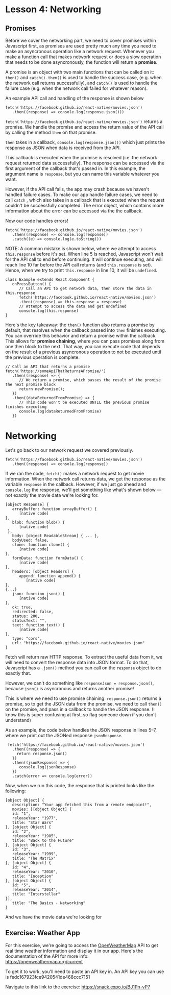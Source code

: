 # Lesson 4: Networking
## Promises

Before we cover the networking part, we need to cover promises within Javascript first, as promises are used pretty much any time you need to make an asyncronous operation like a network request. Whenever you make a function call that makes network request or does a slow operation that needs to be done asyncronously, the function will return a **promise**.

A promise is an object with two main functions that can be called on it: `then()` and `catch()`. `then()` is used to handle the success case, (e.g. when the network call returns successfully), and `catch()` is used to handle the failure case (e.g. when the network call failed for whatever reason).

An example API call and handling of the response is shown below

```
fetch('https://facebook.github.io/react-native/movies.json')
   .then((response) => console.log(response.json())) 
```
       
`fetch('https://facebook.github.io/react-native/movies.json')` returns a promise. We handle the promise and access the return value of the API call by calling the method `then` on that promise. 

`then` takes in a callback, `console.log(response.json())` which just prints the response as JSON when data is received from the API. 

This callback is executed when the promise is resolved (i.e. the network request returned data successfully). The response can be accessed via the first argument of the callback that's passed in. In this example, the argument name is `response`, but you can name this variable whatever you want.

However, if the API call fails, the app may crash because we haven't handled failure cases. To make our app handle failure cases, we need to call `catch` , which also takes in a callback that is executed when the request couldn't be successfully completed. The error object, which contains more information about the error can be accessed via the the callback.

Now our code handles errors!
```
fetch('https://facebook.github.io/react-native/movies.json')    
   .then((response) => console.log(response)) 
   .catch((e) => console.log(e.toString())
```
NOTE: A common mistake is shown below, where we attempt to access `this.response` before it's set. When line 5 is reached, Javascript won't wait for the API call to end before continuing. It will continue executing, and will reach line 10 far before the API call returns (and `this.response` is set). Hence, when we try to print `this.response` in line 10, it will be `undefined`.
```
class Example extends React.Component {
   onPressButton() {
      // Call an API to get network data, then store the data in this.response
      fetch('https://facebook.github.io/react-native/movies.json')
      .then((response) => this.response = response)
      // Attempt to access the data and get undefined
      console.log(this.response)
}
```
Here's the key takeaway: the `then()` function also returns a promise by default, that resolves when the callback passed into `then` finishes executing. You can override this behavior and return a promise within the callback. This allows for **promise chaining**, where you can pass promises along from one then block to the next. That way, you can execute code that depends on the result of a previous asyncronous operation to not be executed until the previous operation is complete. 

```
// Call an API that returns a promise
fetch('https://someApiThatReturnsAPromise/')   
   .then((response) => {
      // We return a promise, which passes the result of the promise the next promise block
      return newPromise();
   })
   .then((dataReturnedFromPromise) => {
      // This code won't be executed UNTIL the previous promise finishes executing
      console.log(dataReturnedFromPromise)
   })
```

# Networking
Let's go back to our network request we covered previously. 
```
fetch('https://facebook.github.io/react-native/movies.json')   
   .then((response) => console.log(response)) 
```
If we ran the code, `fetch()` makes a network request to get movie information. When the network call returns data, we get the response as the variable `response` in the callback. However, if we just go ahead and `console.log` the response, we'll get something like what's shown below — not exactly the movie data we're looking for. 
```
[object Response] {
   arrayBuffer: function arrayBuffer() {
      [native code]
},
   blob: function blob() {
      [native code]
 },
   body: [object ReadableStream] { ... },
   bodyUsed: false,
   clone: function clone() {
      [native code]
},
   formData: function formData() {
      [native code]
},
   headers: [object Headers] {
      append: function append() {
         [native code]
},
{...}
   json: function json() {
      [native code]
},
   ok: true,
   redirected: false,
   status: 200,
   statusText: "",
   text: function text() {
      [native code]
},
   type: "cors",
   url: "https://facebook.github.io/react-native/movies.json"
}
```
Fetch will return raw HTTP response. To extract the useful data from it, we will need to convert the response data into JSON format. To do that, Javascript has a `.json()` method you can call on the `response` object to do exactly that. 

However, we can't do something like `responseJson = response.json()`, because `json()` is asyncronous and returns another promise!

This is where we need to use promise chaining. `response.json()` returns a promise, so to get the JSON data from the promise, we need to call `then()` on the promise, and pass in a callback to handle the JSON response. (I know this is super confusing at first, so flag someone down if you don't understand)

As an example, the code below handles the JSON response in lines 5–7, where we print out the JSONed response `jsonResponse`.
```
 fetch('https://facebook.github.io/react-native/movies.json')   
   .then((response) => {
     return response.json()
   })
   .then((jsonResponse) => {
      console.log(jsonResponse)
   })
   .catch(error => console.log(error))
```
Now, when we run this code, the response that is printed looks like the following:
```
[object Object] {
   description: "Your app fetched this from a remote endpoint!",
   movies: [[object Object] {
   id: "1",
   releaseYear: "1977",
   title: "Star Wars"
}, [object Object] {
   id: "2",
   releaseYear: "1985",
   title: "Back to the Future"
}, [object Object] {
   id: "3",
   releaseYear: "1999",
   title: "The Matrix"
}, [object Object] {
   id: "4",
   releaseYear: "2010",
   title: "Inception"
}, [object Object] {
   id: "5",
   releaseYear: "2014",
   title: "Interstellar"
}],
   title: "The Basics - Networking"
}
```
And we have the movie data we're looking for

## Exercise: Weather App
For this exercise, we're going to access the [OpenWeatherMap](https://openweathermap.org) API to get real time weather information and display it in our app. Here's the documentation of the API for more info: https://openweathermap.org/current

To get it to work, you'll need to paste an API key in. An API key you can use is fedc167923fce9420541de468ccc7151

Navigate to this link to the exercise: https://snack.expo.io/BJ1Pn-vP7
